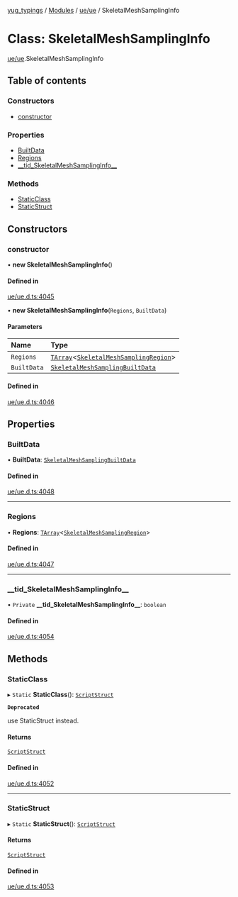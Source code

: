 [yug_typings](../README.md) / [Modules](../modules.md) / [ue/ue](../modules/ue_ue.md) / SkeletalMeshSamplingInfo

# Class: SkeletalMeshSamplingInfo

[ue/ue](../modules/ue_ue.md).SkeletalMeshSamplingInfo

## Table of contents

### Constructors

- [constructor](ue_ue.SkeletalMeshSamplingInfo.md#constructor)

### Properties

- [BuiltData](ue_ue.SkeletalMeshSamplingInfo.md#builtdata)
- [Regions](ue_ue.SkeletalMeshSamplingInfo.md#regions)
- [\_\_tid\_SkeletalMeshSamplingInfo\_\_](ue_ue.SkeletalMeshSamplingInfo.md#__tid_skeletalmeshsamplinginfo__)

### Methods

- [StaticClass](ue_ue.SkeletalMeshSamplingInfo.md#staticclass)
- [StaticStruct](ue_ue.SkeletalMeshSamplingInfo.md#staticstruct)

## Constructors

### constructor

• **new SkeletalMeshSamplingInfo**()

#### Defined in

[ue/ue.d.ts:4045](https://github.com/YugMetaverse/yug_typings/blob/b7d9b19/ue/ue.d.ts#L4045)

• **new SkeletalMeshSamplingInfo**(`Regions`, `BuiltData`)

#### Parameters

| Name | Type |
| :------ | :------ |
| `Regions` | [`TArray`](../interfaces/ue_puerts.TArray.md)<[`SkeletalMeshSamplingRegion`](ue_ue.SkeletalMeshSamplingRegion.md)\> |
| `BuiltData` | [`SkeletalMeshSamplingBuiltData`](ue_ue.SkeletalMeshSamplingBuiltData.md) |

#### Defined in

[ue/ue.d.ts:4046](https://github.com/YugMetaverse/yug_typings/blob/b7d9b19/ue/ue.d.ts#L4046)

## Properties

### BuiltData

• **BuiltData**: [`SkeletalMeshSamplingBuiltData`](ue_ue.SkeletalMeshSamplingBuiltData.md)

#### Defined in

[ue/ue.d.ts:4048](https://github.com/YugMetaverse/yug_typings/blob/b7d9b19/ue/ue.d.ts#L4048)

___

### Regions

• **Regions**: [`TArray`](../interfaces/ue_puerts.TArray.md)<[`SkeletalMeshSamplingRegion`](ue_ue.SkeletalMeshSamplingRegion.md)\>

#### Defined in

[ue/ue.d.ts:4047](https://github.com/YugMetaverse/yug_typings/blob/b7d9b19/ue/ue.d.ts#L4047)

___

### \_\_tid\_SkeletalMeshSamplingInfo\_\_

• `Private` **\_\_tid\_SkeletalMeshSamplingInfo\_\_**: `boolean`

#### Defined in

[ue/ue.d.ts:4054](https://github.com/YugMetaverse/yug_typings/blob/b7d9b19/ue/ue.d.ts#L4054)

## Methods

### StaticClass

▸ `Static` **StaticClass**(): [`ScriptStruct`](ue_ue.ScriptStruct.md)

**`Deprecated`**

use StaticStruct instead.

#### Returns

[`ScriptStruct`](ue_ue.ScriptStruct.md)

#### Defined in

[ue/ue.d.ts:4052](https://github.com/YugMetaverse/yug_typings/blob/b7d9b19/ue/ue.d.ts#L4052)

___

### StaticStruct

▸ `Static` **StaticStruct**(): [`ScriptStruct`](ue_ue.ScriptStruct.md)

#### Returns

[`ScriptStruct`](ue_ue.ScriptStruct.md)

#### Defined in

[ue/ue.d.ts:4053](https://github.com/YugMetaverse/yug_typings/blob/b7d9b19/ue/ue.d.ts#L4053)
